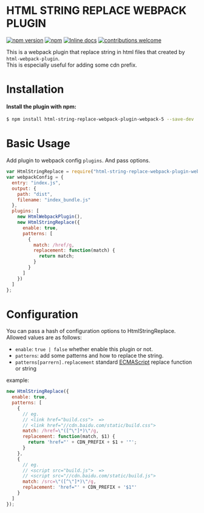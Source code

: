 # HTML STRING REPLACE WEBPACK PLUGIN

[![npm version](https://badge.fury.io/js/html-string-replace-webpack-plugin-webpack-5.svg)](https://badge.fury.io/js/html-string-replace-webpack-plugin-webpack-5)
[![npm](https://img.shields.io/npm/dm/html-string-replace-webpack-plugin-webpack-5.svg)](https://www.npmjs.com/package/html-string-replace-webpack-plugin-webpack-5)
[![Inline docs](http://inch-ci.org/github/deviousm/html-string-replace-webpack-plugin-webpack-5.svg?branch=master)](http://inch-ci.org/github/deviousm/html-string-replace-webpack-plugin-webpack-5)
[![contributions welcome](https://img.shields.io/badge/contributions-welcome-brightgreen.svg?style=flat)](https://github.com/deviousm/html-string-replace-webpack-plugin-webpack-5/issues)

This is a webpack plugin that replace string in html files that created by `html-webpack-plugin`.  
This is especially useful for adding some cdn prefix.

# Installation

#### Install the plugin with npm:

```bash
$ npm install html-string-replace-webpack-plugin-webpack-5 --save-dev
```

# Basic Usage

Add plugin to webpack config `plugins`. And pass options.

```javascript
var HtmlStringReplace = require("html-string-replace-webpack-plugin-webpack-5");
var webpackConfig = {
  entry: "index.js",
  output: {
    path: "dist",
    filename: "index_bundle.js"
  },
  plugins: [
    new HtmlWebpackPlugin(),
    new HtmlStringReplace({
      enable: true,
      patterns: [
        {
          match: /href/g,
          replacement: function(match) {
            return match;
          }
        }
      ]
    })
  ]
};
```

# Configuration

You can pass a hash of configuration options to HtmlStringReplace.  
Allowed values are as follows:

- `enable`: `true | false` whether enable this plugin or not.
- `patterns`: add some patterns and how to replace the string.
- `patterns[parrern].replacement` standard [ECMAScript](https://developer.mozilla.org/en-US/docs/Web/JavaScript/Reference/Global_Objects/String/replace) replace function or string

example:

```javascript
new HtmlStringReplace({
  enable: true,
  patterns: [
    {
      // eg.
      // <link href="build.css">  =>
      // <link href="//cdn.baidu.com/static/build.css">
      match: /href=\"([^\"]*)\"/g,
      replacement: function(match, $1) {
        return 'href="' + CDN_PREFIX + $1 + '"';
      }
    },
    {
      // eg.
      // <script src="build.js">  =>
      // <script src="//cdn.baidu.com/static/build.js">
      match: /src=\"([^\"]*)\"/g,
      replacement: 'href="' + CDN_PREFIX + '$1"'
    }
  ]
});
```